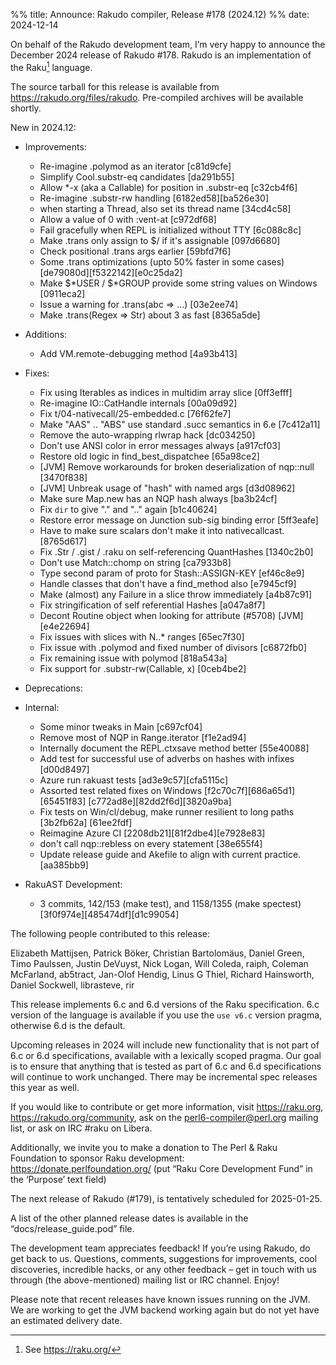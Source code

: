 %% title: Announce: Rakudo compiler, Release #178 (2024.12)
%% date: 2024-12-14

On behalf of the Rakudo development team, I’m very happy to announce the
December 2024 release of Rakudo #178. Rakudo is an implementation of
the Raku[^1] language.

The source tarball for this release is available from
<https://rakudo.org/files/rakudo>.
Pre-compiled archives will be available shortly.

New in 2024.12:

+ Improvements:
    + Re-imagine .polymod as an iterator [c81d9cfe]
    + Simplify Cool.substr-eq candidates [da291b55]
    + Allow *-x (aka a Callable) for position in .substr-eq [c32cb4f6]
    + Re-imagine .substr-rw handling [6182ed58][ba526e30]
    + when starting a Thread, also set its thread name [34cd4c58]
    + Allow a value of 0 with :vent-at [c972df68]
    + Fail gracefully when REPL is initialized without TTY [6c088c8c]
    + Make .trans only assign to $/ if it's assignable [097d6680]
    + Check positional .trans args earlier [59bfd7f6]
    + Some .trans optimizations (upto 50% faster in some cases)
      [de79080d][f5322142][e0c25da2]
    + Make $*USER / $*GROUP provide some string values on Windows [0911eca2]
    + Issue a warning for .trans(abc => ...) [03e2ee74]
    + Make .trans(Regex => Str) about 3 as fast [8365a5de]

+ Additions:
    + Add VM.remote-debugging method [4a93b413]

+ Fixes:
    + Fix using Iterables as indices in multidim array slice [0ff3efff]
    + Re-imagine IO::CatHandle internals [00a09d92]
    + Fix t/04-nativecall/25-embedded.c [76f62fe7]
    + Make "AAS" .. "ABS" use standard .succ semantics in 6.e [7c412a11]
    + Remove the auto-wrapping rlwrap hack [dc034250]
    + Don't use ANSI color in error messages always [a917cf03]
    + Restore old logic in find_best_dispatchee [65a98ce2]
    + [JVM] Remove workarounds for broken deserialization of nqp::null
      [3470f838]
    + [JVM] Unbreak usage of "hash" with named args [d3d08962]
    + Make sure Map.new has an NQP hash always [ba3b24cf]
    + Fix `dir` to give "." and ".." again [b1c40624]
    + Restore error message on Junction sub-sig binding error [5ff3eafe]
    + Have to make sure scalars don't make it into nativecallcast. [8765d617]
    + Fix .Str / .gist / .raku on self-referencing QuantHashes [1340c2b0]
    + Don't use Match::chomp on string [ca7933b8]
    + Type second param of proto for Stash::ASSIGN-KEY [ef46c8e9]
    + Handle classes that don't have a find_method also [e7945cf9]
    + Make (almost) any Failure in a slice throw immediately [a4b87c91]
    + Fix stringification of self referential Hashes [a047a8f7]
    + Decont Routine object when looking for attribute (#5708) [JVM]
      [e4e22694]
    + Fix issues with slices with N..* ranges [65ec7f30]
    + Fix issue with .polymod and fixed number of divisors [c6872fb0]
    + Fix remaining issue with polymod [818a543a]
    + Fix support for .substr-rw(Callable, x) [0ceb4be2]

+ Deprecations:

+ Internal:
    + Some minor tweaks in Main [c697cf04]
    + Remove most of NQP in Range.iterator [f1e2ad94]
    + Internally document the REPL.ctxsave method better [55e40088]
    + Add test for successful use of adverbs on hashes with infixes [d00d8497]
    + Azure run rakuast tests [ad3e9c57][cfa5115c]
    + Assorted test related fixes on Windows [f2c70c7f][686a65d1][65451f83]
      [c772ad8e][82dd2f6d][3820a9ba]
    + Fix tests on Win/cl/debug, make runner resilient to long paths [3b2fb62a]
      [61ee2fdf]
    + Reimagine Azure CI [2208db21][81f2dbe4][e7928e83]
    + don't call nqp::rebless on every statement [38e655f4]
    + Update release guide and Akefile to align with current practice.
      [aa385bb9]

+ RakuAST Development:
    + 3 commits, 142/153 (make test), and 1158/1355 (make spectest)
      [3f0f974e][485474df][d1c99054]

The following people contributed to this release:

Elizabeth Mattijsen, Patrick Böker, Christian Bartolomäus, Daniel Green,
Timo Paulssen, Justin DeVuyst, Nick Logan, Will Coleda, raiph,
Coleman McFarland, ab5tract, Jan-Olof Hendig, Linus G Thiel,
Richard Hainsworth, Daniel Sockwell, librasteve, rir

This release implements 6.c and 6.d versions of the Raku specification.
6.c version of the language is available if you use the `use v6.c`
version pragma, otherwise 6.d is the default.

Upcoming releases in 2024 will include new functionality that is not
part of 6.c or 6.d specifications, available with a lexically scoped
pragma. Our goal is to ensure that anything that is tested as part of
6.c and 6.d specifications will continue to work unchanged. There may
be incremental spec releases this year as well.

If you would like to contribute or get more information, visit
<https://raku.org>, <https://rakudo.org/community>, ask on the
<perl6-compiler@perl.org> mailing list, or ask on IRC #raku on Libera.

Additionally, we invite you to make a donation to The Perl & Raku Foundation
to sponsor Raku development: <https://donate.perlfoundation.org/>
(put “Raku Core Development Fund” in the ‘Purpose’ text field)

The next release of Rakudo (#179), is tentatively scheduled for 2025-01-25.

A list of the other planned release dates is available in the
“docs/release_guide.pod” file.

The development team appreciates feedback! If you’re using Rakudo, do
get back to us. Questions, comments, suggestions for improvements, cool
discoveries, incredible hacks, or any other feedback – get in touch with
us through (the above-mentioned) mailing list or IRC channel. Enjoy!

Please note that recent releases have known issues running on the JVM.
We are working to get the JVM backend working again but do not yet have
an estimated delivery date.

[^1]: See <https://raku.org/>
